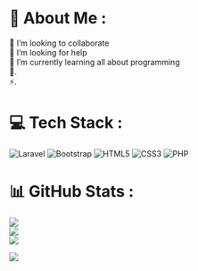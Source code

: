 # 💫 About Me :
👯 I’m looking to collaborate<br>🤝 I’m looking for help<br>🌱 I’m currently learning all about programming<br>💬.<br>⚡.


# 💻 Tech Stack :
![Laravel](https://img.shields.io/badge/laravel-%23FF2D20.svg?style=for-the-badge&logo=laravel&logoColor=white) ![Bootstrap](https://img.shields.io/badge/bootstrap-%23563D7C.svg?style=for-the-badge&logo=bootstrap&logoColor=white) ![HTML5](https://img.shields.io/badge/html5-%23E34F26.svg?style=for-the-badge&logo=html5&logoColor=white) ![CSS3](https://img.shields.io/badge/css3-%231572B6.svg?style=for-the-badge&logo=css3&logoColor=white) ![PHP](https://img.shields.io/badge/php-%23777BB4.svg?style=for-the-badge&logo=php&logoColor=white)
# 📊 GitHub Stats :
![](https://github-readme-stats.vercel.app/api?username=yusada&theme=dark&hide_border=false&include_all_commits=true&count_private=false)<br/>
![](https://github-readme-streak-stats.herokuapp.com/?user=yusada&theme=dark&hide_border=false)<br/>
![](https://github-readme-stats.vercel.app/api/top-langs/?username=yusada&theme=dark&hide_border=false&include_all_commits=true&count_private=false&layout=compact)

[![](https://visitcount.itsvg.in/api?id=yusada&icon=5&color=12)](https://visitcount.itsvg.in)
